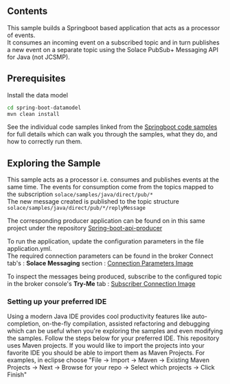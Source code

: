 ## Contents

This sample builds a Springboot based application that acts as a processor of events.</br>
It consumes an incoming event on a subscribed topic and in turn publishes a new event on a separate topic using the Solace PubSub+ Messaging API for Java (not JCSMP).

## Prerequisites

Install the data model

``` bash
cd spring-boot-datamodel
mvn clean install
```

See the individual code samples linked from the [Springboot code samples](https://github.com/SolaceSamples/solace-samples-springboot/) for full details which can walk
you through the samples, what they do, and how to correctly run them.

## Exploring the Sample

This sample acts as a processor i.e. consumes and publishes events at the same time. 
The events for consumption come from the topics mapped to the subscription `solace/samples/java/direct/pub/*` </br>
The new message created is published to the topic structure `solace/samples/java/direct/pub/*/replyMessage` </br>

The corresponding producer application can be found on in this same project under the
repository [Spring-boot-api-producer](https://github.com/SolaceSamples/solace-samples-springboot/tree/main/spring-boot-api-producer)

To run the application, update the configuration parameters in the file application.yml. </br>
The required connection parameters can be found in the broker Connect tab's : **Solace Messaging**
section : [Connection Parameters Image](readmeImages/connectionParameters.png)</br>

To inspect the messages being produced, subscribe to the configured topic in the broker console's **Try-Me**
tab : [Subscriber Connection Image](readmeImages/subscriberImage.png)<br>

### Setting up your preferred IDE

Using a modern Java IDE provides cool productivity features like auto-completion, on-the-fly compilation, assisted
refactoring and debugging which can be useful when you're exploring the samples and even modifying the samples. Follow
the steps below for your preferred IDE.
This repository uses Maven projects. If you would like to import the projects into your favorite IDE you should be able
to import them as Maven Projects. For examples, in eclipse choose "File -> Import -> Maven -> Existing Maven Projects ->
Next -> Browse for your repo -> Select which projects -> Click Finish"
